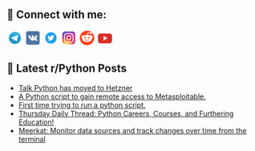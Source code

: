 ## 🔎 Connect with me:
[<img src="https://github.com/bullbesh/bullbesh/blob/main/images/Telegram.png" width="32" height="32" />](https://t.me/bullbesh)
[<img src="https://github.com/bullbesh/bullbesh/blob/main/images/VK.png" width="32" height="32" />](https://vk.com/bullbesh)
[<img src="https://github.com/bullbesh/bullbesh/blob/main/images/Twitter.png" width="32" height="32" />](https://twitter.com/bullbesh1)
[<img src="https://github.com/bullbesh/bullbesh/blob/main/images/Instagram.png" width="32" height="32" />](https://www.instagram.com/bullbesh)
[<img src="https://github.com/bullbesh/bullbesh/blob/main/images/Reddit.png" width="32" height="32" />](https://www.reddit.com/user/bullbesh)
[<img src="https://github.com/bullbesh/bullbesh/blob/main/images/YouTube.png" width="32" height="32" />](https://www.youtube.com/channel/UCtfjRs6uzgq5mfm8S06WTcg)

## 📕 Latest r/Python Posts
<!-- BLOG-POST-LIST:START -->
- [Talk Python has moved to Hetzner](https://www.reddit.com/r/Python/comments/1glixwh/talk_python_has_moved_to_hetzner/)
- [A Python script to gain remote access to Metasploitable.](https://www.reddit.com/r/Python/comments/1glgg9x/a_python_script_to_gain_remote_access_to/)
- [First time trying to run a python script.](https://www.reddit.com/r/Python/comments/1glf1je/first_time_trying_to_run_a_python_script/)
- [Thursday Daily Thread: Python Careers, Courses, and Furthering Education!](https://www.reddit.com/r/Python/comments/1gld3ic/thursday_daily_thread_python_careers_courses_and/)
- [Meerkat: Monitor data sources and track changes over time from the terminal](https://www.reddit.com/r/Python/comments/1glbo1o/meerkat_monitor_data_sources_and_track_changes/)
<!-- BLOG-POST-LIST:END -->
